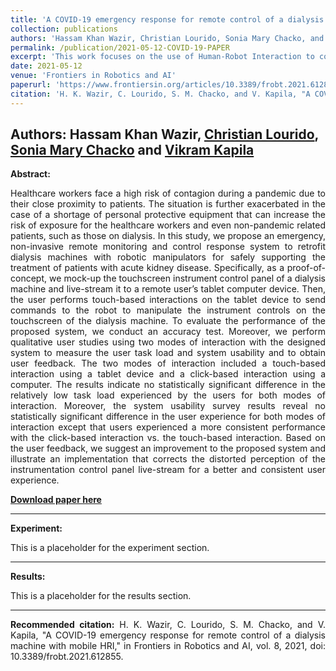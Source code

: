 ```yaml
---
title: 'A COVID-19 emergency response for remote control of a dialysis machine with mobile HRI'
collection: publications
authors: 'Hassam Khan Wazir, Christian Lourido, Sonia Mary Chacko, and Vikram Kapila'
permalink: /publication/2021-05-12-COVID-19-PAPER
excerpt: 'This work focuses on the use of Human-Robot Interaction to control the touchscreen of a dialysis machine in the context of the COVID-19 pandemic.'
date: 2021-05-12
venue: 'Frontiers in Robotics and AI'
paperurl: 'https://www.frontiersin.org/articles/10.3389/frobt.2021.612855/full'
citation: 'H. K. Wazir, C. Lourido, S. M. Chacko, and V. Kapila, "A COVID-19 emergency response for remote control of a dialysis machine with mobile HRI," in Frontiers in Robotics and AI, vol. 8, 2021, doi: 10.3389/frobt.2021.612855.'
---
```

<b>Authors:  </b> Hassam Khan Wazir, 
[Christian Lourido](https://scholar.google.com/citations?user=gdHZ9ygAAAAJ&hl=en), 
[Sonia Mary Chacko](https://scholar.google.com/citations?user=AphxHkcAAAAJ&hl=en&oi=sra) and 
[Vikram Kapila](https://scholar.google.com/citations?user=6PTJF28AAAAJ&hl=en)
---
<b> Abstract: </b>
<div style="text-align: justify">
Healthcare workers face a high risk of contagion during a pandemic due to their close proximity to patients. The situation is further exacerbated in the case of a shortage of personal protective equipment that can increase the risk of exposure for the healthcare workers and even non-pandemic related patients, such as those on dialysis. In this study, we propose an emergency, non-invasive remote monitoring and control response system to retrofit dialysis machines with robotic manipulators for safely supporting the treatment of patients with acute kidney disease. Specifically, as a proof-of-concept, we mock-up the touchscreen instrument control panel of a dialysis machine and live-stream it to a remote user’s tablet computer device. Then, the user performs touch-based interactions on the tablet device to send commands to the robot to manipulate the instrument controls on the touchscreen of the dialysis machine. To evaluate the performance of the proposed system, we conduct an accuracy test. Moreover, we perform qualitative user studies using two modes of interaction with the designed system to measure the user task load and system usability and to obtain user feedback. The two modes of interaction included a touch-based interaction using a tablet device and a click-based interaction using a computer. The results indicate no statistically significant difference in the relatively low task load experienced by the users for both modes of interaction. Moreover, the system usability survey results reveal no statistically significant difference in the user experience for both modes of interaction except that users experienced a more consistent performance with the click-based interaction vs. the touch-based interaction. Based on the user feedback, we suggest an improvement to the proposed system and illustrate an implementation that corrects the distorted perception of the instrumentation control panel live-stream for a better and consistent user experience.
</div>

<b>[Download paper here](https://www.frontiersin.org/articles/10.3389/frobt.2021.612855/full)</b>

---
<b> Experiment: </b>
<div style="text-align: justify">
This is a placeholder for the experiment section.
</div>

---
<b> Results: </b>
<div style="text-align: justify">
This is a placeholder for the results section.
</div>

---
<div style="text-align: justify">
<b>Recommended citation:</b> H. K. Wazir, C. Lourido, S. M. Chacko, and V. Kapila, "A COVID-19 emergency response for remote control of a dialysis machine with mobile HRI," in Frontiers in Robotics and AI, vol. 8, 2021, doi: 10.3389/frobt.2021.612855.
</div>
